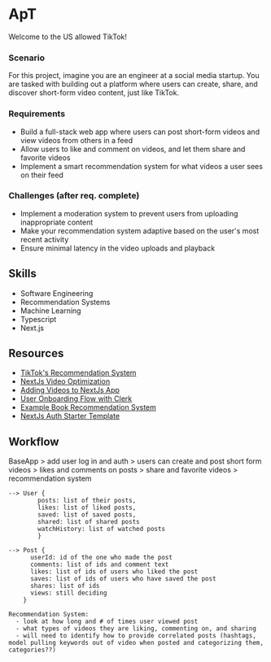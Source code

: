 # ApT

Welcome to the US allowed TikTok!

### Scenario
For this project, imagine you are an engineer at a social media startup. You are tasked with building out a platform where users can create, share, and discover short-form video content, just like TikTok.

### Requirements
- Build a full-stack web app where users can post short-form videos and view videos from others in a feed
- Allow users to like and comment on videos, and let them share and favorite videos
- Implement a smart recommendation system for what videos a user sees on their feed

### Challenges (after req. complete)
- Implement a moderation system to prevent users from uploading inappropriate content
- Make your recommendation system adaptive based on the user's most recent activity
- Ensure minimal latency in the video uploads and playback

## Skills
- Software Engineering
- Recommendation Systems
- Machine Learning
- Typescript
- Next.js

## Resources
- [TikTok's Recommendation System](https://arxiv.org/pdf/2209.07663)
- [NextJs Video Optimization](https://nextjs.org/docs/app/building-your-application/optimizing/videos)
- [Adding Videos to NextJs App](https://next-video.dev/)
- [User Onboarding Flow with Clerk](https://clerk.com/docs/references/nextjs/add-onboarding-flow)
- [Example Book Recommendation System](https://github.com/weaviate/BookRecs)
- [NextJs Auth Starter Template](https://github.com/clerk/nextjs-auth-starter-template)

## Workflow

BaseApp > add user log in and auth > users can create and post short form videos > likes and comments on posts > share and favorite videos > recommendation system
```
--> User {
        posts: list of their posts,
        likes: list of liked posts,
        saved: list of saved posts,
        shared: list of shared posts
        watchHistory: list of watched posts
        }

--> Post {
      userId: id of the one who made the post
      comments: list of ids and comment text
      likes: list of ids of users who liked the post
      saves: list of ids of users who have saved the post
      shares: list of ids
      views: still deciding
    }

Recommendation System:
  - look at how long and # of times user viewed post
  - what types of videos they are liking, commenting on, and sharing
  - will need to identify how to provide correlated posts (hashtags, model pulling keywords out of video when posted and categorizing them, categories??)
```
